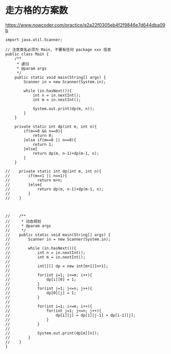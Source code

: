 # 走方格的方案数
https://www.nowcoder.com/practice/e2a22f0305eb4f2f9846e7d644dba09b

    import java.util.Scanner;
    
    // 注意类名必须为 Main, 不要有任何 package xxx 信息
    public class Main {
        /**
         * 递归
         * @param args
         */
        public static void main(String[] args) {
            Scanner in = new Scanner(System.in);
    
            while (in.hasNext()){
                int n = in.nextInt();
                int m = in.nextInt();
    
                System.out.print(dp(m, n));
            }
        }
    
        private static int dp(int m, int n){
            if(m==0 && n==0){
                return 0;
            }else if(m==0 || n==0){
                return 1;
            }else{
                return dp(m, n-1)+dp(m-1, n);
            }
        }
    
    //    private static int dp(int m, int n){
    //        if(m==1 || n==1){
    //            return m+n;
    //        }else{
    //            return dp(m, n-1)+dp(m-1, n);
    //        }
    //    }
        
        
        
    //    /**
    //     * 动态规划
    //     * @param args
    //     */
    //    public static void main(String[] args) {
    //        Scanner in = new Scanner(System.in);
    //
    //        while (in.hasNext()){
    //            int n = in.nextInt();
    //            int m = in.nextInt();
    //
    //            int[][] dp = new int[m+1][n+1];
    //
    //            for(int i=1; i<=m; i++){
    //                dp[i][0] = 1;
    //            }
    //            for(int j=1; j<=n; j++){
    //                dp[0][j] = 1;
    //            }
    //
    //            for(int i=1; i<=m; i++){
    //                for(int j=1; j<=n; j++){
    //                    dp[i][j] = dp[i][j-1] + dp[i-1][j];
    //                }
    //            }
    //
    //            System.out.print(dp[m][n]);
    //        }
    //    }
    }
    

